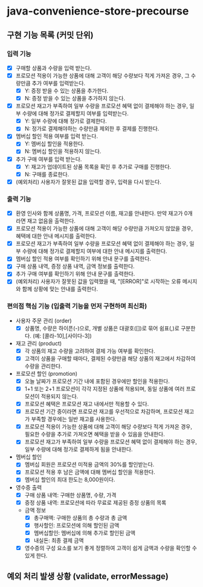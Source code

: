 # java-convenience-store-precourse

## 구현 기능 목록 (커밋 단위)
### 입력 기능
- [x] 구매할 상품과 수량을 입력 받는다.
- [x] 프로모션 적용이 가능한 상품에 대해 고객이 해당 수량보다 적게 가져온 경우, 그 수량만큼 추가 여부를 입력받는다.
  - [x] Y: 증정 받을 수 있는 상품을 추가한다.
  - [x] N: 증정 받을 수 있는 상품을 추가하지 않는다.
- [x] 프로모션 재고가 부족하여 일부 수량을 프로모션 혜택 없이 결제해야 하는 경우, 일부 수량에 대해 정가로 결제할지 여부를 입력받는다.
  - [x] Y: 일부 수량에 대해 정가로 결제한다.
  - [x] N: 정가로 결제해야하는 수량만큼 제외한 후 결제를 진행한다.
- [x] 멤버십 할인 적용 여부를 입력 받는다.
  - [x] Y: 멤버십 할인을 적용한다.
  - [x] N: 멤버십 할인을 적용하지 않는다.
- [x] 추가 구매 여부를 입력 받는다.
  - [x] Y: 재고가 업데이트된 상품 목록을 확인 후 추가로 구매를 진행한다.
  - [x] N: 구매를 종료한다.
- [x] (예외처리) 사용자가 잘못된 값을 입력할 경우, 입력을 다시 받는다.
### 출력 기능
- [x] 환영 인사와 함께 상품명, 가격, 프로모션 이름, 재고를 안내한다. 만약 재고가 0개라면 재고 없음을 출력한다.
- [x] 프로모션 적용이 가능한 상품에 대해 고객이 해당 수량만큼 가져오지 않았을 경우, 혜택에 대한 안내 메시지를 출력한다.
- [x] 프로모션 재고가 부족하여 일부 수량을 프로모션 혜택 없이 결제해야 하는 경우, 일부 수량에 대해 정가로 결제할지 여부에 대한 안내 메시지를 출력한다.
- [x] 멤버십 할인 적용 여부를 확인하기 위해 안내 문구를 출력한다.
- [x] 구매 상품 내역, 증정 상품 내역, 금액 정보를 출력한다.
- [x] 추가 구매 여부를 확인하기 위해 안내 문구를 출력한다.
- [x] (예외처리) 사용자가 잘못된 값을 입력했을 때, "[ERROR]"로 시작하는 오류 메시지와 함께 상황에 맞는 안내를 출력한다.
### 편의점 핵심 기능 (입출력 기능을 먼저 구현하며 최신화)
- 사용자 주문 관리 (order)
  - [x] 상품명, 수량은 하이픈(-)으로, 개별 상품은 대괄호([])로 묶어 쉼표(,)로 구분한다. (예: [콜라-10],[사이다-3])
- 재고 관리 (product)
  - [x] 각 상품의 재고 수량을 고려하여 결제 가능 여부를 확인한다.
  - [x] 고객이 상품을 구매할 때마다, 결제된 수량만큼 해당 상품의 재고에서 차감하여 수량을 관리한다.
- 프로모션 할인 (promotion)
  - [x] 오늘 날짜가 프로모션 기간 내에 포함된 경우에만 할인을 적용한다.
  - [x] 1+1 또는 2+1 프로모션이 각각 지정된 상품에 적용되며, 동일 상품에 여러 프로모션이 적용되지 않는다.
  - [x] 프로모션 혜택은 프로모션 재고 내에서만 적용할 수 있다.
  - [x] 프로모션 기간 중이라면 프로모션 재고를 우선적으로 차감하며, 프로모션 재고가 부족할 경우에는 일반 재고를 사용한다.
  - [x] 프로모션 적용이 가능한 상품에 대해 고객이 해당 수량보다 적게 가져온 경우, 필요한 수량을 추가로 가져오면 혜택을 받을 수 있음을 안내한다.
  - [x] 프로모션 재고가 부족하여 일부 수량을 프로모션 혜택 없이 결제해야 하는 경우, 일부 수량에 대해 정가로 결제하게 됨을 안내한다.
- 멤버십 할인
  - [x] 멤버십 회원은 프로모션 미적용 금액의 30%를 할인받는다.
  - [x] 프로모션 적용 후 남은 금액에 대해 멤버십 할인을 적용한다.
  - [x] 멤버십 할인의 최대 한도는 8,000원이다.
- 영수증 출력
  - [x] 구매 상품 내역: 구매한 상품명, 수량, 가격
  - [x] 증정 상품 내역: 프로모션에 따라 무료로 제공된 증정 상품의 목록
  - 금액 정보
    - [x] 총구매액: 구매한 상품의 총 수량과 총 금액
    - [x] 행사할인: 프로모션에 의해 할인된 금액
    - [x] 멤버십할인: 멤버십에 의해 추가로 할인된 금액
    - [x] 내실돈: 최종 결제 금액
  - [x] 영수증의 구성 요소를 보기 좋게 정렬하여 고객이 쉽게 금액과 수량을 확인할 수 있게 한다.

## 예외 처리 발생 상황 (validate, errorMessage)